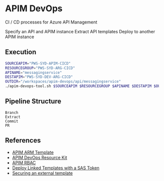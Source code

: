 # APIM DevOps

CI / CD processes for Azure API Management

Specify an API and APIM instance
Extract API templates
Deploy to another APIM instance

## Execution

```bash
SOURCEAPIM="PWS-SYD-APIM-CICD"
RESOURCEGROUP="PWS-SYD-ARG-CICD"
APINAME="messagingservice"
DESTAPIM="PWS-SYD-DEV-ARG-CICD"
OUTDIR="/workspaces/apim-devops/api/messagingservice"
./apim-devops-tool.sh $SOURCEAPIM $RESOURCEGROUP $APINAME $DESTAPIM $OUTDIR
```

## Pipeline Structure
```
Branch
Extract
Commit
PR
```
## References

- [APIM ARM Template](https://docs.microsoft.com/en-us/azure/templates/microsoft.apimanagement/2019-12-01/service?tabs=json)
- [APIM DevOps Resource Kit](https://github.com/Azure/azure-api-management-devops-resource-kit)
- [APIM RBAC](https://techcommunity.microsoft.com/t5/azure-paas-blog/usage-of-custom-rbac-roles-in-azure-api-management/ba-p/1560571)
- [Deploy Linked Templates with a SAS Token](https://github.com/MicrosoftDocs/azure-docs/blob/master/articles/azure-resource-manager/templates/linked-templates.md)
- [Securing an external template](https://docs.microsoft.com/en-us/azure/azure-resource-manager/templates/linked-templates?tabs=azure-powershell#securing-an-external-template)